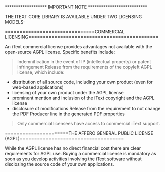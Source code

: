 ******************* IMPORTANT NOTE ***************************


THE ITEXT CORE LIBRARY IS AVAILABLE UNDER TWO LICENSING MODELS:



===============================COMMERCIAL LICENSING=============================================

An iText commercial license provides advantages not available with the open-source AGPL license.
Specific benefits include:
> Indemnification in the event of IP (intellectual property) or patent infringement
> Release from the requirements of the copyleft AGPL license, which include:
  - distribution of all source code, including your own product (even for web-based applications)
  - licensing of your own product under the AGPL license
  - prominent mention and inclusion of the iText copyright and the AGPL license
  - disclosure of modifications Release from the requirement to not change the PDF Producer 
    line in the generated PDF properties
> Only commercial licensees have access to commercial iText support.



======================THE AFFERO GENERAL PUBLIC LICENSE (AGPL)====================================

While the AGPL license has no direct financial cost there are clear requirements for AGPL use. 
Buying a commercial license is mandatory as soon as you develop activities involving the iText 
software without disclosing the source code of your own applications.

